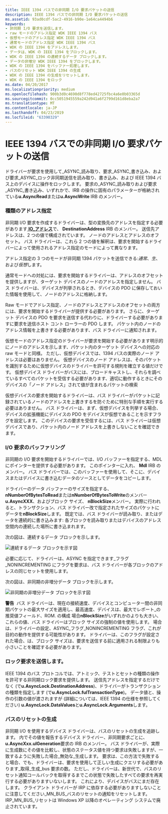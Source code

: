 ```yaml
---
title: IEEE 1394 バスでの非同期 I/O 要求パケットの送信
description: IEEE 1394 バスでの非同期 I/O 要求パケットの送信
ms.assetid: 93ad0cdf-5ac2-4916-b90e-1e64ca4494b6
keywords:
- 非同期 I/O 要求を送信します。
- raw モードのアドレス指定 WDK IEEE 1394 バス
- 仮想モードのアドレス指定 WDK IEEE 1394 バス
- 通常モードのアドレス指定 WDK IEEE 1394 バス
- WDK の IEEE 1394 をアドレスします。
- データは、WDK の IEEE 1394 をブロックします。
- WDK の IEEE 1394 の連続するデータ ブロックします。
- データの非増分 WDK IEEE 1394 をブロックします。
- WDK の IEEE 1394 をバッファー処理します。
- バスのリセット WDK IEEE 1394 の生成
- WDK の IEEE 1394 の生成をリセットします。
- WDK の IEEE 1394 をロック
ms.date: 04/20/2017
ms.localizationpriority: medium
ms.openlocfilehash: 900b3d0c4690d8f778ed42725fbc4a6e0b03365d
ms.sourcegitcommit: 0cc5051945559a242d941a6f2799d161d8eba2a7
ms.translationtype: MT
ms.contentlocale: ja-JP
ms.lasthandoff: 04/23/2019
ms.locfileid: "63390329"
---
```

# <a name="sending-asynchronous-io-request-packets-on-the-ieee-1394-bus"></a>IEEE 1394 バスでの非同期 I/O 要求パケットの送信





ドライバーが要求を使用して\_ASYNC\_読み取り、要求\_ASYNC\_書き込み、および要求\_ASYNC\_ロック非同期送信を読み取り、書き込み、および IEEE 1394 バス上のデバイスに操作をロックします。 要求の\_ASYNC\_読み取りおよび要求\_ASYNC\_書き込み、いずれかで、IRB の操作に固有のパラメーターが格納されている**u.AsyncRead**または**u.AsyncWrite** IRB のメンバー。

### <a name="types-of-addressing"></a>種類のアドレス指定

非同期 I/O 要求を作成するドライバーは、型の変換先のアドレスを指定する必要があります[ **IO\_アドレス**](https://msdn.microsoft.com/library/windows/hardware/ff537346)で、 **DestinationAddress** IRB のメンバー。 送信先アドレスは、2 つの値で構成されています。 ノードのアドレスとアドレスのオフセット。 バス ドライバーは、これら 2 つの値を解釈は、要求を開始するドライバーによって使用されるアドレス指定のモードによって異なります。

アドレス指定の 3 つのモードが非同期 1394 パケットを送信できる:*通常*、*生*、および*仮想*します。

通常モードへの対処には、要求を開始するドライバーは、アドレスのオフセットを提供しますが、ターゲット デバイスのノードのアドレスを指定しません。 バス ドライバーは、デバイスが列挙されるとき、デバイスの PDO に保存しておいた情報を使用して、ノードのアドレスに格納します。

Raw モードでアドレス指定、ノードのアドレスとアドレスのオフセットの両方には、要求を開始するドライバーが提供する必要があります。 さらに、ターゲット デバイスの PDO を要求を送信する代わりに、ドライバーする必要がありますに要求を送信ホスト コント ローラーの PDO します。 パケット内のノードのアドレス情報を上書きする必要があります、バス ドライバーに通知されます。

仮想モードのアドレス指定のドライバーが要求を開始する必要があります明示的にノードのアドレスを示します、パケット内のターゲット デバイスへの対応の raw モードと同様。 ただし、仮想デバイスでは、1394 バスの実際のノード アドレスは必要はありません。 仮想デバイスのノード アドレスは、そのパケットを識別するために仮想デバイスのドライバーを許可する規則を確立する値だけです。 仮想デバイス ドライバーがバスには、ブロードキャストし、それらを調べているすべてのパケットを受信する必要があります、適切に動作するときにそのデバイスの「ノード アドレス」されて値が含まれるパケットの検索

仮想デバイスの要求を開始するドライバーは、バス ドライバーがパケットに記録されているノードのアドレスを上書きするを防ぐために特別な手順を実行する必要はありません。 バス ドライバーは、まず、仮想デバイスを列挙する場合、デバイスの拡張機能にデバイスの PDO をデバイスが仮想であることを示すフラグを設定します。 このデバイスの要求を受信するには、バス ドライバーは仮想デバイスであり、パケット内のノード アドレスを上書きしないことを確認できます。

### <a name="buffering-of-io-requests"></a>I/O 要求のバッファリング

非同期の I/O 要求を開始するドライバーでは、I/O バッファーを指定する、MDL にポインターを提供する必要があります。 このポインターに入れ、 **Mdl** IRB のメンバー。 バス ドライバーでは、このバッファーを使用して、そこに、デバイスまたはデバイスに書き込むデータのソースとしてデータをコピーします。

ドライバーのデータ バッファーのサイズを指定する、 **nNumberOfBytesToRead**または**nNumberOfBytesToWrite**のメンバー **u.AsyncXXX**、およびブロック サイズ、 **nBlockSize**メンバー。 実際に行われると、トランザクション、バス ドライバー改で指定されたサイズのパケットにデータを**nBlockSize**します。 既定では、バス ドライバーが読み取り、またはデータを連続的に書き込みます: 各ブロックを読み取りまたはデバイスのアドレス空間内の連続した場所に書き込まれます。

次の図は、連続するデータ ブロックを示します。

![連続するデータ ブロックを示す図](images/1394blkd.png)

必要に応じて、ドライバーは、ASYNC を指定できます\_フラグ\_NONINCREMENTING にフラグを要求は、バス ドライバーが各ブロックのアドレスの同じセットを使用します。

次の図は、非同期の非増分データ ブロックを示します。

![非同期の非増分データ ブロックを示す図](images/1394blkf.png)

**警告**  バス ドライバーは、現在の接続速度、デバイスとコンピューター間の非同期パケットの最大サイズを適用し、最高速度、デバイスは、最大でレポート\_の推奨値フィールド、ROM. の構成 場合**nBlockSize**がいずれかのよりも大きい、これらの値、バス ドライバーはブロック サイズの強制の値を使用します。 場合は、ドライバーの設定、ASYNC\_フラグ\_NONINCREMENTING フラグ、これが目的の動作を提供する可能性があります。 ドライバーは、このフラグが設定された場合、は、ブロック サイズは、要求を送信する前に適用される制限よりも小さいことを確認する必要があります。

 

### <a name="sending-lock-requests"></a>ロック要求を送信します。

IEEE 1394 のバス プロトコルでは、アトミック、テストとセットの種類の操作を許可する非同期ロック要求を提供します。 送信先アドレスを指定するだけでなく (で**u.AsyncLock.DestinationAddress**)、ドライバーがトランザクションの種類を指定します (で**u.AsyncLock.fulTransactionType**)。 データ値と、操作の引数の値が渡されますが (詳細については、IEEE 1394 の仕様を参照してください) **u.AsyncLock.DataValues**と**u.AsyncLock.Arguments**します。

### <a name="bus-reset-generation"></a>バスのリセットの生成

非同期 I/O を使用するデバイス ドライバーは、バスのリセットの生成を追跡します。 内でその値を報告するデバイス ドライバー、非同期要求ごとに、 **u.AsyncXxx.ulGeneration**要求の IRB のメンバー。 バス ドライバーが、実際に生成数にその値を比較し、状態のステータス値を持つ要求は失敗しますが、一致するように失敗した場合\_無効な\_生成します。 要求は、この方法で失敗すると場合、でも、ドライバーは、要求を使用して正しい生成にクエリする必要があります\_取得\_生成\_bus 要求の数。 ただし、ドライバーは、新世代で、バスのリセット通知コールバックを取得するまでこの状態で失敗したすべての要求を再実行する必要がありますいないします。 これにより、デバイスがバスにまだ存在します。 クライアント ドライバーが IRP に依存する必要がありますしないことに注意してください\_MN\_BUS\_バスのリセットの通知をリセットします。 IRP\_MN\_BUS\_リセットは Windows XP 以降のオペレーティング システムで廃止されています。

 

 





